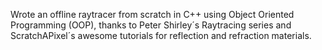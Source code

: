 Wrote an offline raytracer from scratch in C++ using Object Oriented Programming (OOP), thanks to Peter Shirley´s Raytracing series and ScratchAPixel´s awesome tutorials for reflection and refraction materials.
